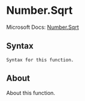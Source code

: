 ---
---

# Number.Sqrt

Microsoft Docs: [Number.Sqrt](https://docs.microsoft.com/en-us/powerquery-m/number-sqrt)

## Syntax

```powerquery-m
Syntax for this function.
```

## About

About this function.

